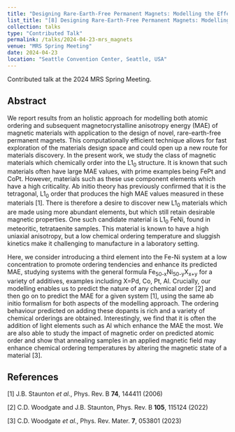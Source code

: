 ```yaml
---
title: "Designing Rare-Earth-Free Permanent Magnets: Modelling the Effect of Alloying Additions on Atomic Arrangements and Subsequent Magnetic Anisotropy in L1<sub>0</sub> FeNi"
list_title: "[8] Designing Rare-Earth-Free Permanent Magnets: Modelling the Effect of Alloying Additions on Atomic Arrangements and Subsequent Magnetic Anisotropy in L1<sub>0</sub> FeNi"
collection: talks
type: "Contributed Talk"
permalink: /talks/2024-04-23-mrs_magnets
venue: "MRS Spring Meeting"
date: 2024-04-23
location: "Seattle Convention Center, Seattle, USA"
---
```


Contributed talk at the 2024 MRS Spring Meeting.

<h2>Abstract</h2>
We report results from an holistic approach for modelling both atomic ordering and subsequent magnetocrystalline anisotropy energy (MAE) of magnetic materials with application to the design of novel, rare-earth-free permanent magnets. This computationally efficient technique allows for fast exploration of the materials design space and could open up a new route for materials discovery.  In the present work, we study the class of magnetic materials which chemically order into the L1<sub>0</sub> structure. It is known that such materials often have large MAE values, with prime examples being FePt and CoPt. However, materials such as these use component elements which have a high criticality.  Ab initio theory has previously confirmed that it is the tetragonal, L1<sub>0</sub> order that produces the high MAE values measured in these materials [1]. There is therefore a desire to discover new L1<sub>0</sub> materials which are made using more abundant elements, but which still retain desirable magnetic properties.  One such candidate material is L1<sub>0</sub> FeNi, found in meteoritic, tetrataenite samples. This material is known to have a high uniaxial anisotropy, but a low chemical ordering temperature and sluggish kinetics make it challenging to manufacture in a laboratory setting.

Here, we consider introducing a third element into the Fe-Ni system at a low concentration to promote ordering tendencies and enhance its predicted MAE, studying systems with the general formula Fe<sub>50-x</sub>Ni<sub>50-y</sub>X<sub>x+y</sub> for a variety of additives, examples including X=Pd, Co, Pt, Al. Crucially, our modelling enables us to predict the nature of any chemical order [2] and then go on to predict the MAE for a given system [1], using the same ab initio formalism for both aspects of the modelling approach. The ordering behaviour predicted on adding these dopants is rich and a variety of chemical orderings are obtained.  Interestingly, we find that it is often the addition of light elements such as Al which enhance the MAE the most. We are also able to study the impact of magnetic order on predicted atomic order and show that annealing samples in an applied magnetic field may enhance chemical ordering temperatures by altering the magnetic state of a material [3]. 

<h2>References</h2>
[1] J.B. Staunton <i>et al.</i>, Phys. Rev. B <b>74</b>, 144411 (2006)

[2] C.D. Woodgate and J.B. Staunton, Phys. Rev. B <b>105</b>, 115124 (2022)

[3] C.D. Woodgate <i>et al.</i>, Phys. Rev. Mater. <b>7</b>, 053801 (2023)
